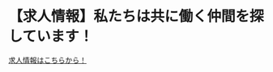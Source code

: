# 【求人情報】私たちは共に働く仲間を探しています！
[求人情報はこちらから！](https://kigyo.city.kyoto.lg.jp/kyomachi/company/single/4994.php)
